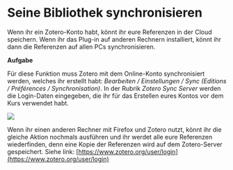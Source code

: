 # Seine Bibliothek synchronisieren

Wenn ihr ein Zotero-Konto habt, könnt ihr eure Referenzen in der Cloud speichern. Wenn ihr das Plug-in auf anderen Rechnern installiert, könnt ihr dann die Referenzen auf allen PCs synchronisieren.

**Aufgabe**

Für diese Funktion muss Zotero mit dem Online-Konto synchronisiert werden, welches ihr erstellt habt: _Bearbeiten / Einstellungen / Sync \(Editions / Préférences / Synchronisation\)_. In der Rubrik _Zotero Sync Server_ werden die Login-Daten eingegeben, die ihr für das Erstellen eures Kontos vor dem Kurs verwendet habt.

![](../.gitbook/assets/synchro.png)

Wenn ihr einen anderen Rechner mit Firefox und Zotero nutzt, könnt ihr die gleiche Aktion nochmals ausführen und ihr werdet alle eure Referenzen wiederfinden, denn eine Kopie der Referenzen wird auf dem Zotero-Server gespeichert. Siehe link: [https://www.zotero.org/user/login](https://www.zotero.org/user/login)

